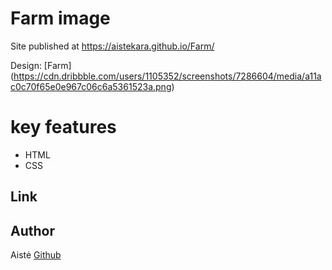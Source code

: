 # Farm image

Site published at https://aistekara.github.io/Farm/

Design: [Farm] (https://cdn.dribbble.com/users/1105352/screenshots/7286604/media/a11ac0c70f65e0e967c06c6a5361523a.png)

# key features
- HTML
- CSS


## Link



## Author
Aistė  [Github](https://github.com/AisteKara) 
